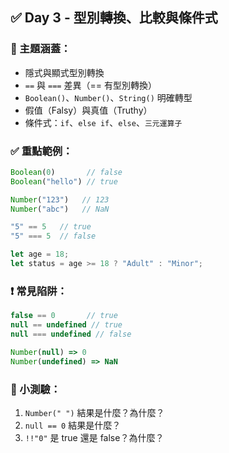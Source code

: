 
## ✅ Day 3 - 型別轉換、比較與條件式

### 📌 主題涵蓋：
- 隱式與顯式型別轉換
- `==` 與 `===` 差異（== 有型別轉換）
- `Boolean()`、`Number()`、`String()` 明確轉型
- 假值（Falsy）與真值（Truthy）
- 條件式：`if`、`else if`、`else`、`三元運算子`

### ✅ 重點範例：
```js
Boolean(0)       // false
Boolean("hello") // true

Number("123")   // 123
Number("abc")   // NaN

"5" == 5   // true
"5" === 5  // false

let age = 18;
let status = age >= 18 ? "Adult" : "Minor";
```

### ❗ 常見陷阱：
```js
false == 0       // true
null == undefined // true
null === undefined // false

Number(null) => 0
Number(undefined) => NaN
```

### 🧠 小測驗：
1. `Number(" ")` 結果是什麼？為什麼？
2. `null == 0` 結果是什麼？
3. `!!"0"` 是 true 還是 false？為什麼？
